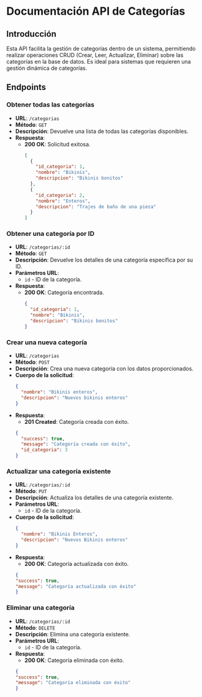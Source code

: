# Documentación API de Categorías

## Introducción

Esta API facilita la gestión de categorías dentro de un sistema, permitiendo realizar operaciones CRUD (Crear, Leer, Actualizar, Eliminar) sobre las categorías en la base de datos. Es ideal para sistemas que requieren una gestión dinámica de categorías.

## Endpoints

### Obtener todas las categorías

- **URL**: `/categorias`
- **Método**: `GET`
- **Descripción**: Devuelve una lista de todas las categorías disponibles.
- **Respuesta**:
  - **200 OK**: Solicitud exitosa.
    ```json
    [
      {
        "id_categoria": 1,
        "nombre": "Bikinis",
        "descripcion": "Bikinis bonitos"
      },
      {
        "id_categoria": 2,
        "nombre": "Enteros",
        "descripcion": "Trajes de baño de una pieza"
      }
    ]
    ```

### Obtener una categoría por ID

- **URL**: `/categorias/:id`
- **Método**: `GET`
- **Descripción**: Devuelve los detalles de una categoría específica por su ID.
- **Parámetros URL**:
  - `id` - ID de la categoría.
- **Respuesta**:
  - **200 OK**: Categoría encontrada.
    ```json
    {
      "id_categoria": 1,
      "nombre": "Bikinis",
      "descripcion": "Bikinis bonitos"
    }
    ```

### Crear una nueva categoría

- **URL**: `/categorias`
- **Método**: `POST`
- **Descripción**: Crea una nueva categoría con los datos proporcionados.
- **Cuerpo de la solicitud**:
  ```json
  {
    "nombre": "Bikinis enteros",
    "descripcion": "Nuevos bikinis enteros"
  }
  ```
- **Respuesta**:
  - **201 Created**: Categoría creada con éxito.
  ```json
  {
    "success": true,
    "message": "Categoría creada con éxito",
    "id_categoria": 3
  }
  ```

### Actualizar una categoría existente

- **URL**: `/categorias/:id`
- **Método**: `PUT`
- **Descripción**: Actualiza los detalles de una categoría existente.
- **Parámetros URL**:
  - `id` - ID de la categoría.
- **Cuerpo de la solicitud**:
  ```json
  {
    "nombre": "Bikinis Enteros",
    "descripcion": "Nuevos Bikinis enteros"
  }
  ```
- **Respuesta**:
    - **200 OK**: Categoría actualizada con éxito.
    ```json
    {
    "success": true,
    "message": "Categoría actualizada con éxito"
    }
    ```
### Eliminar una categoría
- **URL**: `/categorias/:id`
- **Método**: `DELETE`
- **Descripción**: Elimina una categoría existente.
- **Parámetros URL**:
    - `id` - ID de la categoría.
- **Respuesta**:
    - **200 OK**: Categoría eliminada con éxito.
    ```json
    {
    "success": true,
    "message": "Categoría eliminada con éxito"
    }
    ```
    
